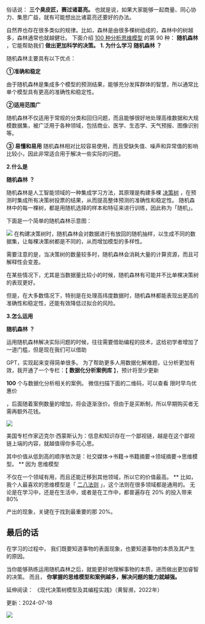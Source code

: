 俗话说： **三个臭皮匠，赛过诸葛亮。** 也就是说，如果大家能够一起商量、同心协力、集思广益，就有可能想出比诸葛亮还要好的办法。

自然界也存在很多类似的规律。比如，森林是由很多棵树组成的，森林中的树越多，森林通常也就越健壮。  下面介绍 [100 种分析思维模型](https://mp.weixin.qq.com/mp/appmsgalbum?__biz=MzA4ODE2OTIxMw==&action=getalbum&album_id=1701638273011351554#wechat_redirect) 的第 90 种： **随机森林** ，它能帮助我们 **做出更加科学的决策。** **1. 为什么学习** **随机森林** **？**

随机森林主要具有以下优点： 

**①准确和稳定**

由于随机森林是集成多个模型的预测结果，能够充分发挥群体的智慧，所以通常比单个模型具有更高的准确性和稳定性。 

**②适用范围广**

随机森林不仅适用于常规的分类和回归问题，而且能够很好地处理高维数据和大规模数据集，被广泛用于各种领域，包括商业、医学、生态学、天气预报、图像识别等。

**③ 易懂和易用** 随机森林相对比较容易使用，而且受缺失值、噪声和异常值的影响比较小，因此非常适合用于解决一些实际的问题。

**2.什么是**

**随机森林** **？**

 随机森林是人工智能领域的一种集成学习方法，其原理是构建多棵 [决策树](https://mp.weixin.qq.com/s?__biz=MzA4ODE2OTIxMw==&mid=2653478210&idx=1&sn=5024df4a09dd12c817f68c3bde37277b&scene=21#wechat_redirect) ，在预测时集成所有决策树投票的结果，从而提高整体预测的准确性和稳定性。  随机森林中的每一棵树，都是用随机选择的样本和特征来进行训练，因此称为「随机」。

下面是一个简单的随机森林示意图：

![](https://mmbiz.qpic.cn/mmbiz_png/giaycic3UNwo0ocX2376dLTcL7mSz4rbhghAkI0pXHzVWgT8adAcMn36pZHINXow1qxXgmf6TsqGls7drD5W7y4Q/640?wx_fmt=png&from=appmsg) 在构建决策树时，随机森林会对数据进行有放回的随机抽样，以生成不同的数据集，让每棵决策树都是不同的，从而增加模型的多样性。

需要注意的是，当决策树的数量较多时，随机森林会消耗大量的计算资源，而且可解释性会变差。

在某些情况下，尤其是当数据量比较小的时候，随机森林有可能并不比单棵决策树的表现更好。

但是，在大多数情况下，特别是在处理高纬度数据时，随机森林都能表现出更高的准确性和稳定性，还能有效降低过拟合的风险。

**3.怎么运用**

**随机森林** **？**

 运用随机森林解决实际问题的时候，往往需要借助编程的技术，这给初学者增加了一道门槛，但是现在我们可以借助

GPT，实现起来变得简单很多。  为了帮助更多人用数据化解难题，让分析更加有效，我开通了一个专栏：【 **数据化分析案例库** 】，预计将至少更新

**100** 个与数据化分析相关的案例。  微信扫描下面的二维码，可以查看  限时早鸟优惠价

，后面随着案例数量的增加，将会逐渐涨价。但由于是买断制，所以早期购买者无需再额外花钱。

![](https://mmbiz.qpic.cn/mmbiz_png/giaycic3UNwo3bc6N6qtx7E5nBUpJz5fPQXF4bsEyWeicnIkaBzdnHCzV8uqTersMblMEHfuTtFZkkiaic3b8zVjE9g/640?wx_fmt=png&from=appmsg) 

美国专栏作家迈克尔·西蒙斯认为：信息和知识存在一个鄙视链，越是在这个鄙视链上端的内容，就越值得你多花心思。

其中价值从低到高的顺序依次是：社交媒体→书籍→书籍摘要→领域摘要→思维模型。  ** 因为  思维模型

不仅在一个领域有用，而且还能迁移到其他领域，所以它的价值最高。  ** 比如，我个人最喜欢的思维模型是「 [二八法则](https://mp.weixin.qq.com/s?__biz=MzA4ODE2OTIxMw==&mid=2653477874&idx=1&sn=cffe7167aa2a92a46a3fb26147cb5bde&scene=21#wechat_redirect) 」，这个法则在很多领域都是通用的。  无论是在学习中，还是在生活中，或者是在工作中，都普遍存在 20% 的投入带来 80%

产出的现象，关键在于找到最重要的那 20%。  

## **最后的话**

 在学习的过程中，  我们既要知道事物的表面现象，也要知道事物的本质及其产生的原因。

当你能够熟练运用随机森林之后，就能更好地理解事物的本质，进而做出更加睿智的决策。  而且， **你掌握的思维模型和案例越多，解决问题的能力就越强。**

延伸阅读：  《现代决策树模型及其编程实践》（黄智濒，2022年）

更新：2024-07-18

![](https://visitor-badge.laobi.icu/badge?page_id=sjhfx.linji&left_text=PageViews&right_color=%2300589F)